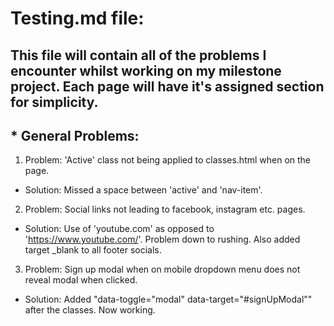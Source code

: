 # Testing.md file:

## This file will contain all of the problems I encounter whilst working on my milestone project. Each page will have it's assigned section for simplicity.

## * General Problems:

1. Problem: 'Active' class not being applied to classes.html when on the page. 

* Solution: Missed a space between 'active' and 'nav-item'.

2. Problem: Social links not leading to facebook, instagram etc. pages.

* Solution: Use of 'youtube.com' as opposed to 'https://www.youtube.com/'. Problem down to rushing. Also added target _blank to all footer socials.

3. Problem: Sign up modal when on mobile dropdown menu does not reveal modal when clicked. 

* Solution: Added "data-toggle="modal" data-target="#signUpModal"" after the classes. Now working.




